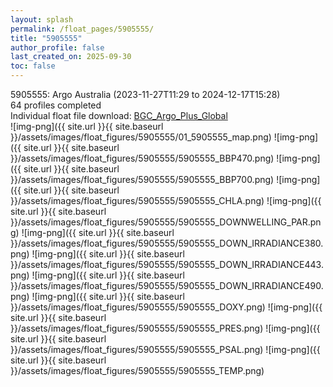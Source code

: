 ```yaml
---
layout: splash
permalink: /float_pages/5905555/
title: "5905555"
author_profile: false
last_created_on: 2025-09-30
toc: false
---
```

 
5905555: Argo Australia (2023-11-27T11:29 to 2024-12-17T15:28)\
64 profiles completed\
Individual float file download: [BGC_Argo_Plus_Global](https://ftp.soest.hawaii.edu/bgc_argo_plus/Individual_Floats/outliers_removed/5905555_Sprof_processed.nc)\
![img-png]({{ site.url }}{{ site.baseurl }}/assets/images/float_figures/5905555/01_5905555_map.png)
![img-png]({{ site.url }}{{ site.baseurl }}/assets/images/float_figures/5905555/5905555_BBP470.png)
![img-png]({{ site.url }}{{ site.baseurl }}/assets/images/float_figures/5905555/5905555_BBP700.png)
![img-png]({{ site.url }}{{ site.baseurl }}/assets/images/float_figures/5905555/5905555_CHLA.png)
![img-png]({{ site.url }}{{ site.baseurl }}/assets/images/float_figures/5905555/5905555_DOWNWELLING_PAR.png)
![img-png]({{ site.url }}{{ site.baseurl }}/assets/images/float_figures/5905555/5905555_DOWN_IRRADIANCE380.png)
![img-png]({{ site.url }}{{ site.baseurl }}/assets/images/float_figures/5905555/5905555_DOWN_IRRADIANCE443.png)
![img-png]({{ site.url }}{{ site.baseurl }}/assets/images/float_figures/5905555/5905555_DOWN_IRRADIANCE490.png)
![img-png]({{ site.url }}{{ site.baseurl }}/assets/images/float_figures/5905555/5905555_DOXY.png)
![img-png]({{ site.url }}{{ site.baseurl }}/assets/images/float_figures/5905555/5905555_PRES.png)
![img-png]({{ site.url }}{{ site.baseurl }}/assets/images/float_figures/5905555/5905555_PSAL.png)
![img-png]({{ site.url }}{{ site.baseurl }}/assets/images/float_figures/5905555/5905555_TEMP.png)
